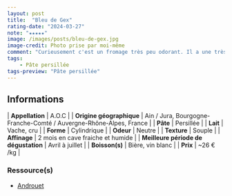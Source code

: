 ```yaml
---
layout: post
title:  "Bleu de Gex"
rating-date: "2024-03-27"
note: "★★★★★"
image: /images/posts/bleu-de-gex.jpg
image-credit: Photo prise par moi-même
comment: "Curieusement c'est un fromage très peu odorant. Il a une très belle texture pour un bleu, elle ressemble à celle d'une tomme. Au goût il y a une certaine amertume mais on retrouve bel et bien le goût d'une pâte persillée. Très belle découverte pour changer des autres pâtes persillées, disons plus classique !"
tags:
    - Pâte persillée
tags-preview: "Pâte persillée"
---
```


## Informations

| **Appellation** | A.O.C |
| **Origine géographique** | Ain / Jura, Bourgogne-Franche-Comté / Auvergne-Rhône-Alpes, France |
| **Pâte** | Persillée |
| **Lait** | Vache, cru |
| **Forme** | Cylindrique |
| **Odeur** | Neutre |
| **Texture** | Souple |
| **Affinage** | 2 mois en cave fraiche et humide |
| **Meilleure période de dégustation** | Avril à juillet |
| **Boisson(s)** | Bière, vin blanc |
| **Prix** | ~26 € /kg |

### Ressource(s)
* [Androuet](https://androuet.com/bleu-de-gex-198.html)